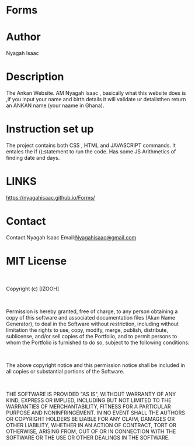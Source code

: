 # Forms

# Author
Nyagah Isaac

# Description
The Ankan Website.
AM Nyagah Isaac , basically what this website does is ,if you input your name and birth details it will validate ur detailsthen return an ANKAN name 
(your naame in Ghana).
# Instruction set up
The project contains both CSS , HTML and JAVASCRIPT commands.
It entales the if  ();statement to run the code.
Has some  JS Arithmetics of finding date and days.
# LINKS
https://nyagahisaac.github.io/Forms/
# Contact
Contact.Nyagah Isaac
Email:Nyagahisaac@gmail.com

# MIT License

​

Copyright (c) [IZOOH] 

​

Permission is hereby granted, free of charge, to any person obtaining a copy of this software and associated documentation files (Akan Name Generator), to deal in the Software without restriction, including without limitation the rights to use, copy, modify, merge, publish, distribute, sublicense, and/or sell copies of the Portfolio, and to permit persons to whom the Portfolio is furnished to do so, subject to the following conditions:

​

The above copyright notice and this permission notice shall be included in all copies or substantial portions of the Software.

​

THE SOFTWARE IS PROVIDED "AS IS", WITHOUT WARRANTY OF ANY KIND, EXPRESS OR IMPLIED, INCLUDING BUT NOT LIMITED TO THE WARRANTIES OF MERCHANTABILITY, FITNESS FOR A PARTICULAR PURPOSE AND NONINFRINGEMENT. IN NO EVENT SHALL THE AUTHORS OR COPYRIGHT HOLDERS BE LIABLE FOR ANY CLAIM, DAMAGES OR OTHER LIABILITY, WHETHER IN AN ACTION OF CONTRACT, TORT OR OTHERWISE, ARISING FROM, OUT OF OR IN CONNECTION WITH THE SOFTWARE OR THE USE OR OTHER DEALINGS IN THE SOFTWARE.

    
